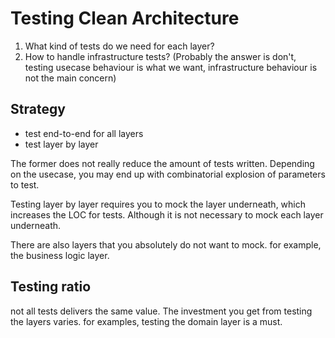 # Testing Clean Architecture

1. What kind of tests do we need for each layer?
2. How to handle infrastructure tests? (Probably the answer is don't, testing usecase behaviour is what we want, infrastructure behaviour is not the main concern)


## Strategy

- test end-to-end for all layers
- test layer by layer


The former does not really reduce the amount of tests written. Depending on the usecase, you may end up with combinatorial explosion of parameters to test. 

Testing layer by layer requires you to mock the layer underneath, which increases the LOC for tests. Although it is not necessary to mock each layer underneath.

There are also layers that you absolutely do not want to mock. for example, the business logic layer.

## Testing ratio

not all tests delivers the same value. The investment you get from testing the layers varies. for examples, testing the domain layer is a must.



